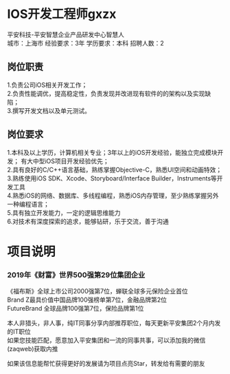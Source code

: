 # IOS开发工程师gxzx
平安科技-平安智慧企业产品研发中心智慧人  
城市：上海市 经验要求：3年 学历要求：本科  招聘人数：2

## 岗位职责
1.负责公司iOS相关开发工作；    
2.负责性能调优，提高稳定性，负责发现并改进现有软件的的架构以及实现缺陷；    
3.撰写开发文档以及单元测试。

## 岗位要求
1.本科及以上学历，计算机相关专业；3年以上的iOS开发经验，能独立完成模块开发； 有大中型iOS项目开发经验优先；   
2.具有良好的C/C++语言基础，熟练掌握Objective-C，熟悉UI空间和动画特效；    
3.熟练使用iOS SDK、Xcode、Storyboard/Interface Builder，Instruments等开发工具    
4.熟悉iOS的网络、数据库、多线程编程，熟悉iOS内存管理，至少熟练掌握另外一种编程语言；   
5.具有独立开发能力，一定的逻辑思维能力   
6.对技术有深度探索的追求，能够钻研，乐于交流，善于沟通

# 项目说明

### 2019年《财富》世界500强第29位集团企业
《福布斯》全球上市公司2000强第7位，蝉联全球多元保险企业首位  
Brand Z最具价值中国品牌100强榜单第7位，金融品牌第2位  
FutureBrand 全球品牌100强第7位，保险品牌第1位

本人非猎头，非人事，纯IT同事分享内部推荐职位，每天更新平安集团2个月内发的IT职位  
如果您技能匹配，愿意加入平安集团和一流的同事共事，可以添加我的微信(zaqweb)获取内推 

如果该信息能帮忙获得更好的发展请为项目点亮Star，转发给有需要的朋友




